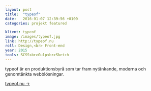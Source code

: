 ```yaml
---
layout: post
title:  "typeof"
date:   2016-01-07 12:39:56 +0100
categories: projekt featured

klient: typeof
image: /images/typeof.jpg
link: http://typeof.nu
roll: Design,<br> Front-end
year: 2015
tools: SCSS<br>Gulp<br>Sketch
---
```


typeof är en produktionsbyrå som tar fram
nytänkande, moderna och genomtänkta webblösningar.

[typeof.nu →](http://typeof.nu)
